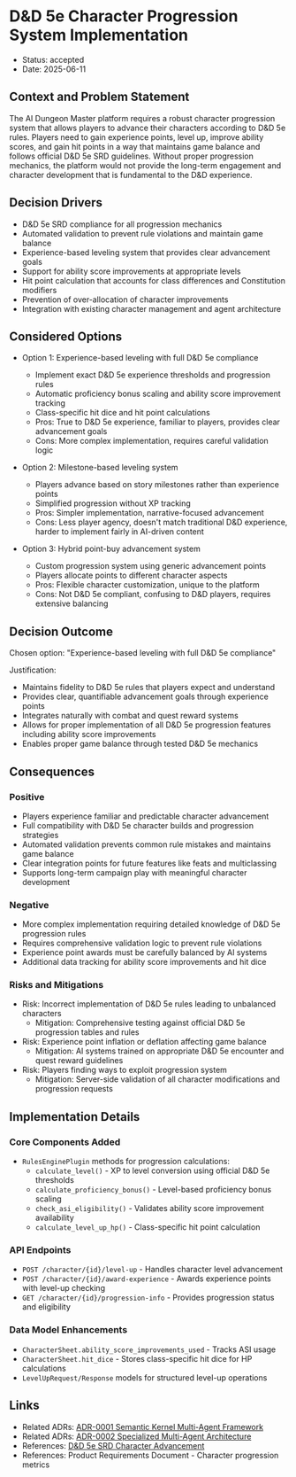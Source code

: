 # D&D 5e Character Progression System Implementation

* Status: accepted
* Date: 2025-06-11

## Context and Problem Statement

The AI Dungeon Master platform requires a robust character progression system that allows players to advance their characters according to D&D 5e rules. Players need to gain experience points, level up, improve ability scores, and gain hit points in a way that maintains game balance and follows official D&D 5e SRD guidelines. Without proper progression mechanics, the platform would not provide the long-term engagement and character development that is fundamental to the D&D experience.

## Decision Drivers

* D&D 5e SRD compliance for all progression mechanics
* Automated validation to prevent rule violations and maintain game balance
* Experience-based leveling system that provides clear advancement goals
* Support for ability score improvements at appropriate levels
* Hit point calculation that accounts for class differences and Constitution modifiers
* Prevention of over-allocation of character improvements
* Integration with existing character management and agent architecture

## Considered Options

* Option 1: Experience-based leveling with full D&D 5e compliance
    * Implement exact D&D 5e experience thresholds and progression rules
    * Automatic proficiency bonus scaling and ability score improvement tracking
    * Class-specific hit dice and hit point calculations
    * Pros: True to D&D 5e experience, familiar to players, provides clear advancement goals
    * Cons: More complex implementation, requires careful validation logic

* Option 2: Milestone-based leveling system
    * Players advance based on story milestones rather than experience points
    * Simplified progression without XP tracking
    * Pros: Simpler implementation, narrative-focused advancement
    * Cons: Less player agency, doesn't match traditional D&D experience, harder to implement fairly in AI-driven content

* Option 3: Hybrid point-buy advancement system
    * Custom progression system using generic advancement points
    * Players allocate points to different character aspects
    * Pros: Flexible character customization, unique to the platform
    * Cons: Not D&D 5e compliant, confusing to D&D players, requires extensive balancing

## Decision Outcome

Chosen option: "Experience-based leveling with full D&D 5e compliance"

Justification:
* Maintains fidelity to D&D 5e rules that players expect and understand
* Provides clear, quantifiable advancement goals through experience points
* Integrates naturally with combat and quest reward systems
* Allows for proper implementation of all D&D 5e progression features including ability score improvements
* Enables proper game balance through tested D&D 5e mechanics

## Consequences

### Positive
* Players experience familiar and predictable character advancement
* Full compatibility with D&D 5e character builds and progression strategies
* Automated validation prevents common rule mistakes and maintains game balance
* Clear integration points for future features like feats and multiclassing
* Supports long-term campaign play with meaningful character development

### Negative
* More complex implementation requiring detailed knowledge of D&D 5e progression rules
* Requires comprehensive validation logic to prevent rule violations
* Experience point awards must be carefully balanced by AI systems
* Additional data tracking for ability score improvements and hit dice

### Risks and Mitigations
* Risk: Incorrect implementation of D&D 5e rules leading to unbalanced characters
  * Mitigation: Comprehensive testing against official D&D 5e progression tables and rules
* Risk: Experience point inflation or deflation affecting game balance
  * Mitigation: AI systems trained on appropriate D&D 5e encounter and quest reward guidelines
* Risk: Players finding ways to exploit progression system
  * Mitigation: Server-side validation of all character modifications and progression requests

## Implementation Details

### Core Components Added
* `RulesEnginePlugin` methods for progression calculations:
  * `calculate_level()` - XP to level conversion using official D&D 5e thresholds
  * `calculate_proficiency_bonus()` - Level-based proficiency bonus scaling
  * `check_asi_eligibility()` - Validates ability score improvement availability
  * `calculate_level_up_hp()` - Class-specific hit point calculation

### API Endpoints
* `POST /character/{id}/level-up` - Handles character level advancement
* `POST /character/{id}/award-experience` - Awards experience points with level-up checking
* `GET /character/{id}/progression-info` - Provides progression status and eligibility

### Data Model Enhancements
* `CharacterSheet.ability_score_improvements_used` - Tracks ASI usage
* `CharacterSheet.hit_dice` - Stores class-specific hit dice for HP calculations
* `LevelUpRequest/Response` models for structured level-up operations

## Links

* Related ADRs: [ADR-0001 Semantic Kernel Multi-Agent Framework](0001-semantic-kernel-multi-agent-framework.md)
* Related ADRs: [ADR-0002 Specialized Multi-Agent Architecture](0002-specialized-multi-agent-architecture.md)
* References: [D&D 5e SRD Character Advancement](https://dnd.wizards.com/resources/systems-reference-document)
* References: Product Requirements Document - Character progression metrics